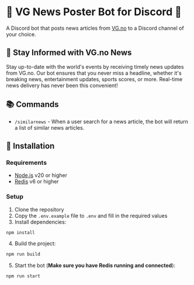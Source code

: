 # 📰 VG News Poster Bot for Discord 🤖
A Discord bot that posts news articles from [VG.no](https://www.vg.no/) to a Discord channel of your choice.

## 📰 Stay Informed with VG.no News
Stay up-to-date with the world's events by receiving timely news updates from VG.no. Our bot ensures that you never miss a headline, whether it's breaking news, entertainment updates, sports scores, or more. Real-time news delivery has never been this convenient!

## 📚 Commands
- `/similarnews` - When a user search for a news article, the bot will return a list of similar news articles.

## 📝 Installation
### Requirements
- [Node.js](https://nodejs.org/en/) v20 or higher
- [Redis](https://redis.io/) v6 or higher

### Setup
1. Clone the repository
2. Copy the `.env.example` file to `.env` and fill in the required values
3. Install dependencies:
```bash
npm install
```
4. Build the project:
```bash
npm run build
```
5. Start the bot (**Make sure you have Redis running and connected**):
```bash
npm run start
```


